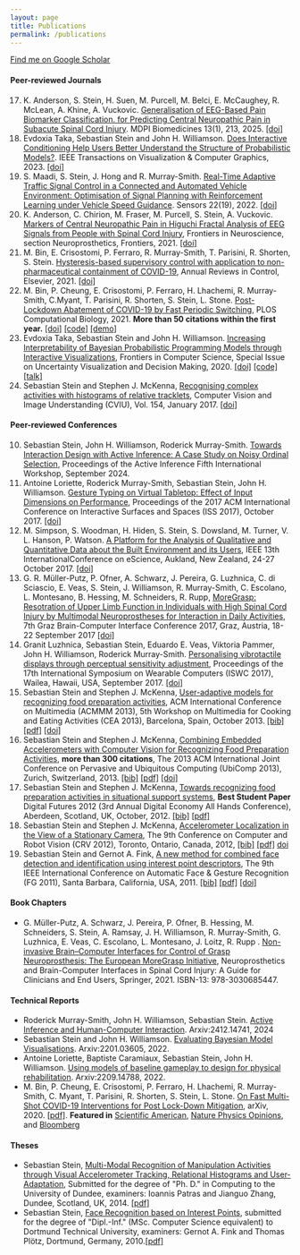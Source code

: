```yaml
---
layout: page
title: Publications
permalink: /publications
---
```


[Find me on Google Scholar](https://scholar.google.com/citations?user=Lr28ImIAAAAJ)


#### Peer-reviewed Journals
 17. K. Anderson, S. Stein, H. Suen, M. Purcell, M. Belci, E. McCaughey, R. McLean, A. Khine, A. Vuckovic. [Generalisation of EEG-Based Pain Biomarker Classification.  for Predicting Central Neuropathic Pain in Subacute Spinal Cord Injury](https://www.mdpi.com/2227-9059/13/1/213). MDPI Biomedicines 13(1), 213, 2025. [[doi]](https://doi.org/10.3390/biomedicines13010213)
 16. Evdoxia Taka, Sebastian Stein and John H. Williamson. [Does Interactive Conditioning Help Users Better Understand the Structure of Probabilistic Models?](https://www.computer.org/csdl/journal/tg/5555/01/10007070/1JH4iZQdoEU). IEEE Transactions on Visualization & Computer Graphics, 2023. [[doi]](https://doi.ieeecomputersociety.org/10.1109/TVCG.2022.3231967)
 15. S. Maadi, S. Stein, J. Hong and R. Murray-Smith. [Real-Time Adaptive Traffic Signal Control in a Connected and Automated Vehicle Environment: Optimisation of Signal Planning with Reinforcement Learning under Vehicle Speed Guidance](https://www.mdpi.com/1424-8220/22/19/7501). Sensors 22(19), 2022. [[doi]](https://doi.org/10.3390/s22197501)
 14. K. Anderson, C. Chirion, M. Fraser, M. Purcell, S. Stein, A. Vuckovic. [Markers of Central Neuropathic Pain in Higuchi Fractal Analysis of EEG Signals from People with Spinal Cord Injury](https://www.frontiersin.org/articles/10.3389/fnins.2021.705652/full), Frontiers in Neuroscience, section Neuroprosthetics, Frontiers, 2021. [[doi]](https://doi.org/10.3389/fnins.2021.705652)
 13. M. Bin, E. Crisostomi, P. Ferraro, R. Murray-Smith, T. Parisini, R. Shorten, S. Stein. [Hysteresis-based supervisory control with application to non-pharmaceutical containment of COVID-19](https://doi.org/10.1016/j.arcontrol.2021.07.001), Annual Reviews in Control, Elsevier, 2021. [[doi]](https://doi.org/10.1016/j.arcontrol.2021.07.001)
 12. M. Bin, P. Cheung, E. Crisostomi, P. Ferraro, H. Lhachemi, R. Murray-Smith, C.Myant, T. Parisini, R. Shorten, S. Stein, L. Stone. [Post-Lockdown Abatement of COVID-19 by Fast Periodic Switching](https://doi.org/10.1371/journal.pcbi.1008604), PLOS Computational Biology, 2021. **More than 50 citations within the first year.** [[doi]](https://doi.org/10.1371/journal.pcbi.1008604) [[code]](https://github.com/V4p1d/FPSP_Covid19) [[demo]](https://samoa.dcs.gla.ac.uk/covid19dashboard/2020_10_06_group_siqr)
 11. Evdoxia Taka, Sebastian Stein and John H. Williamson. [Increasing Interpretability of Bayesian Probabilistic Programming Models through Interactive Visualizations](https://www.frontiersin.org/articles/10.3389/fcomp.2020.567344/full), Frontiers in Computer Science, Special Issue on Uncertainty Visualization and Decision Making, 2020. [[doi]](https://doi.org/10.3389/fcomp.2020.567344) [[code]](https://github.com/evdoxiataka/ipme) [[talk]](https://www.youtube.com/watch?v=2hadiSJRAJI)
 10. Sebastian Stein and Stephen J. McKenna, [Recognising complex activities with histograms of relative tracklets](https://www.sciencedirect.com/science/article/pii/S1077314216301345), Computer Vision and Image Understanding (CVIU), Vol. 154, January 2017. [[doi]](https://doi.org/10.1016/j.cviu.2016.08.012)
 
#### Peer-reviewed Conferences

10. Sebastian Stein, John H. Williamson, Roderick Murray-Smith. [Towards Interaction Design with Active Inference: A Case Study on Noisy Ordinal Selection](data/iwai2024.pdf), Proceedings of the Active Inference Fifth International Workshop, September 2024.
 9. Antoine Loriette, Roderick Murray-Smith, Sebastian Stein, John H. Williamson. [Gesture Typing on Virtual Tabletop: Effect of Input Dimensions on Performance](https://dl.acm.org/doi/abs/10.1145/3132272.3135074), Proceedings of the 2017 ACM International Conference on Interactive Surfaces and Spaces (ISS 2017), October 2017. [[doi]](https://doi.org/10.1145/3132272.3135074)
 8. M. Simpson, S. Woodman, H. Hiden, S. Stein, S. Dowsland, M. Turner, V. L. Hanson, P. Watson. [A Platform for the Analysis of Qualitative and Quantitative Data about the Built Environment and its Users](https://eprints.gla.ac.uk/147116/13/147116.pdf), IEEE 13th InternationalConference on eScience, Aukland, New Zealand, 24-27 October 2017. [[doi]](https://doi.org/10.1109/eScience.2017.36)
 7. G. R. Müller-Putz, P. Ofner, A. Schwarz, J. Pereira, G. Luzhnica, C. di Sciascio, E. Veas, S. Stein, J. Williamson, R. Murray-Smith, C. Escolano, L. Montesano, B. Hessing, M. Schneiders, R. Rupp, [MoreGrasp: Resotration of Upper Limb Function in Individuals with High Spinal Cord Injury by Multimodal Neuroprostheses for Interaction in Daily Activities](http://eprints.gla.ac.uk/139948/7/139948.pdf), 7th Graz Brain-Computer Interface Conference 2017, Graz, Austria, 18-22 September 2017 [[doi]](http://dx.doi.org/10.3217/978-3-85125-533-1-62)
 6. Granit Luzhnica, Sebastian Stein, Eduardo E. Veas, Viktoria Pammer, John H. Williamson, Roderick Murray-Smith. [Personalising vibrotactile displays through perceptual sensitivity adjustment](https://dl.acm.org/doi/abs/10.1145/3123021.3123029), Proceedings of the 17th International Symposium on Wearable Computers (ISWC 2017), Wailea, Hawaii, USA, September 2017. [[doi]](https://doi.org/10.1145/3123021.3123029)
 5. Sebastian Stein and Stephen J. McKenna, [User-adaptive models for recognizing food preparation activities](data/cea2013.pdf), ACM International Conference on Multimedia (ACMMM 2013), 5th Workshop on Multimedia for Cooking and Eating Activities (CEA 2013), Barcelona, Spain, October 2013. [[bib]](data/cea2013.txt) [[pdf]](data/cea2013.pdf) [[doi]](http://dx.doi.org/10.1145/2506023.2506031)
 4. Sebastian Stein and Stephen J. McKenna, [Combining Embedded Accelerometers with Computer Vision for Recognizing Food Preparation Activities](data/ubicomp2013.pdf), **more than 300 citations**, The 2013 ACM International Joint Conference on Pervasive and Ubiquitous Computing (UbiComp 2013), Zurich, Switzerland, 2013. [[bib]](data//ubicomp2013.txt) [[pdf]](data/ubicomp2013.pdf) [[doi]](http://dx.doi.org/10.1145/2493432.2493482)
 3. Sebastian Stein and Stephen J. McKenna, [Towards recognizing food preparation activities in situational support systems](data/df2012.pdf), **Best Student Paper** Digital Futures 2012 (3rd Annual Digital Economy All Hands Conference), Aberdeen, Scotland, UK, October, 2012. [[bib]](data/de2012.txt) [[pdf]](data/df2012.pdf)
 2. Sebastian Stein and Stephen J. McKenna, [Accelerometer Localization in the View of a Stationary Camera](data/crv2012.pdf), The 9th Conference on Computer and Robot Vision (CRV 2012), Toronto, Ontario, Canada, 2012, [[bib]](data/crv2012.txt) [[pdf]](data/crv2012.pdf) [doi](http://dx.doi.org/10.1109/CRV.2012.22)
 1. Sebastian Stein and Gernot A. Fink, [A new method for combined face detection and identification using interest point descriptors](data/fgr2011.pdf), The 9th IEEE International Conference on Automatic Face &amp; Gesture Recognition (FG 2011), Santa Barbara, California, USA, 2011. [[bib]](data/fgr2011.txt) [[pdf]](data/fgr2011.pdf) [[doi]](http://dx.doi.org/10.1109/FG.2011.5771452)
 
#### Book Chapters

 - G. Müller-Putz, A. Schwarz, J. Pereira, P. Ofner, B. Hessing, M. Schneiders, S. Stein, A. Ramsay, J. H. Williamson, R. Murray-Smith, G. Luzhnica, E. Veas, C. Escolano, L. Montesano, J. Loitz, R. Rupp . [Non-invasive Brain–Computer Interfaces for Control of Grasp Neuroprosthesis: The European MoreGrasp Initiative](https://scholar.google.com/scholar?oi=bibs&cluster=2195748392867010911&btnI=1&hl=en), Neuroprosthetics and Brain-Computer Interfaces in Spinal Cord Injury: A Guide for Clinicians and End Users, Springer, 2021. ISBN-13: 978-3030685447.

#### Technical Reports

  - Roderick Murray-Smith, John H. Williamson, Sebastian Stein. [Active Inference and Human-Computer Interaction](https://arxiv.org/abs/2412.14741). Arxiv:2412.14741, 2024
  - Sebastian Stein and John H. Williamson. [Evaluating Bayesian Model Visualisations](https://arxiv.org/abs/2201.03604). Arxiv:2201.03605, 2022.
  - Antoine Loriette, Baptiste Caramiaux, Sebastian Stein, John H. Williamson. [Using models of baseline gameplay to design for physical rehabilitation](https://arxiv.org/abs/2209.14788). Arxiv:2209.14788, 2022.
 - M. Bin, P. Cheung, E. Crisostomi, P. Ferraro, H. Lhachemi, R. Murray-Smith, C. Myant, T. Parisini, R. Shorten, S. Stein, L. Stone. [On Fast Multi-Shot COVID-19 Interventions for Post Lock-Down Mitigation](https://arxiv.org/abs/2003.09930), arXiv, 2020. [[pdf]](https://arxiv.org/pdf/2003.09930). **Featured in** [Scientific American](https://blogs.scientificamerican.com/observations/the-new-science-of-lockdowns/), [Nature Physics Opinions](https://www.nature.com/articles/s41567-020-01115-w), and [Bloomberg](https://www.bloomberg.com/opinion/articles/2020-12-08/targeted-covid-lockdowns-could-help-during-wait-for-vaccines)
 
#### Theses

 - Sebastian Stein, [Multi-Modal Recognition of Manipulation Activities through Visual Accelerometer Tracking, Relational Histograms and User-Adaptation](data/2014phd.pdf), Submitted for the degree of "Ph. D." in Computing to the University of Dundee, examiners: Ioannis Patras and Jianguo Zhang, Dundee, Scotland, UK, 2014. [[pdf]](data/2014phd.pdf)
 - Sebastian Stein,  [Face Recognition based on Interest Points](data/2010da.pdf), submitted for the degree of "Dipl.-Inf." (MSc. Computer Science equivalent) to Dortmund Technical University, examiners: Gernot A. Fink and Thomas Plötz, Dortmund, Germany, 2010.[[pdf]](data/2010da.pdf)